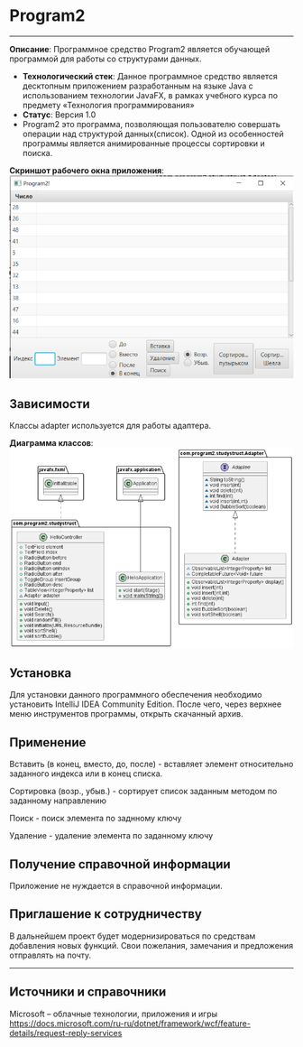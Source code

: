 # Program2
----------------

**Описание**: Программное средство Program2 является обучающей программой для работы со структурами данных. 

  - **Технологический стек**: Данное программное средство является десктопным приложением разработанным на языке Java с использованием технологии JavaFX, в рамках учебного курса по предмету «Технология программирования»
  - **Статус**: Версия 1.0
  - Program2 это программа, позволяющая пользователю совершать операции над структурой данных(список). Одной из особенностей программы является анимированные процессы сортировки и поиска.

**Скриншот рабочего окна приложения**:
![alt-текст](https://github.com/AndreyBaryshev1/program2/blob/main/sc2.png)

## Зависимости

Классы adapter используется для работы адаптера.

**Диаграмма классов**:
![alt-текст](https://github.com/AndreyBaryshev1/program2/blob/main/pr2.png)

## Установка

Для установки данного программного обеспечения необходимо установить IntelliJ IDEA Community Edition. После чего, через верхнее меню инструментов программы, открыть скачанный архив.

## Применение

Вставить (в конец, вместо, до, после) - вставляет элемент относительно заданного индекса или в конец списка.

Сортировка (возр., убыв.) - сортирует список заданным методом по заданному направлению

Поиск - поиск элемента по заднному ключу

Удаление - удаление элемента по заданному ключу

## Получение справочной информации

Приложение не нуждается в справочной информации.

## Приглашение к сотрудничеству

В дальнейшем проект будет модернизироваться по средствам добавления новых функций.
Свои пожелания, замечания и предложения отправлять на почту.

----

## Источники и справочники
Microsoft – облачные технологии, приложения и игры https://docs.microsoft.com/ru-ru/dotnet/framework/wcf/feature-details/request-reply-services

